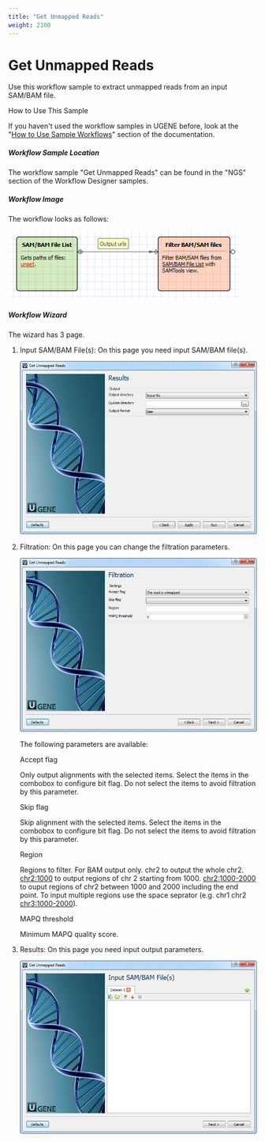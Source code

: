 ```yaml
---
title: "Get Unmapped Reads"
weight: 2100
---
```



# Get Unmapped Reads

Use this workflow sample to extract unmapped reads from an input SAM/BAM file.

How to Use This Sample

If you haven't used the workflow samples in UGENE before, look at the "[How to Use Sample Workflows](../../introduction/how-to-use-sample-workflows)" section of the documentation.

##### Workflow Sample Location

The workflow sample "Get Unmapped Reads" can be found in the "NGS" section of the Workflow Designer samples.

##### Workflow Image

The workflow looks as follows:


![](/images/65930517/65930518.png)

##### Workflow Wizard

The wizard has 3 page.

1.  Input SAM/BAM File(s): On this page you need input SAM/BAM file(s).


    ![](/images/65930517/65930519.png)

2.  Filtration: On this page you can change the filtration parameters.


    ![](/images/65930517/65930520.png)

     The following parameters are available:

    Accept flag

    Only output alignments with the selected items. Select the items in the combobox to configure bit flag. Do not select the items to avoid filtration by this parameter.

    Skip flag

    Skip alignment with the selected items. Select the items in the combobox to configure bit flag. Do not select the items to avoid filtration by this parameter.

    Region

    Regions to filter. For BAM output only. chr2 to output the whole chr2. [chr2:1000](http://chr2:1000) to output regions of chr 2 starting from 1000. [chr2:1000-2000](http://chr2:1000-2000) to ouput regions of chr2 between 1000 and 2000 including the end point. To input multiple regions use the space seprator (e.g. chr1 chr2 [chr3:1000-2000](http://chr3:1000-2000)).

    MAPQ threshold

    Minimum MAPQ quality score.

3.  Results: On this page you need input output parameters.


    ![](/images/65930517/65930521.png)
